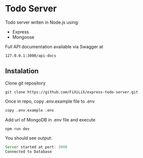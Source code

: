 
# Todo Server

Todo server writen in Node.js using: 
 - Express
 - Mongoose

Full API documentation available via Swagger at
```sh
127.0.0.1:3000/api-docs
```
 ## Instalation
 Clone git repository 
 ```git
git clone https://github.com/FiXiLiX/express-todo-server.git
```
Once in repo, copy .env.example file to .env
```bash
copy .env.example .env
```
Add url of MongoDB in .env file and execute
```bash
npm run dev
```
You should see output:
```js
Server started at port: 3000
Connected to Database
```
